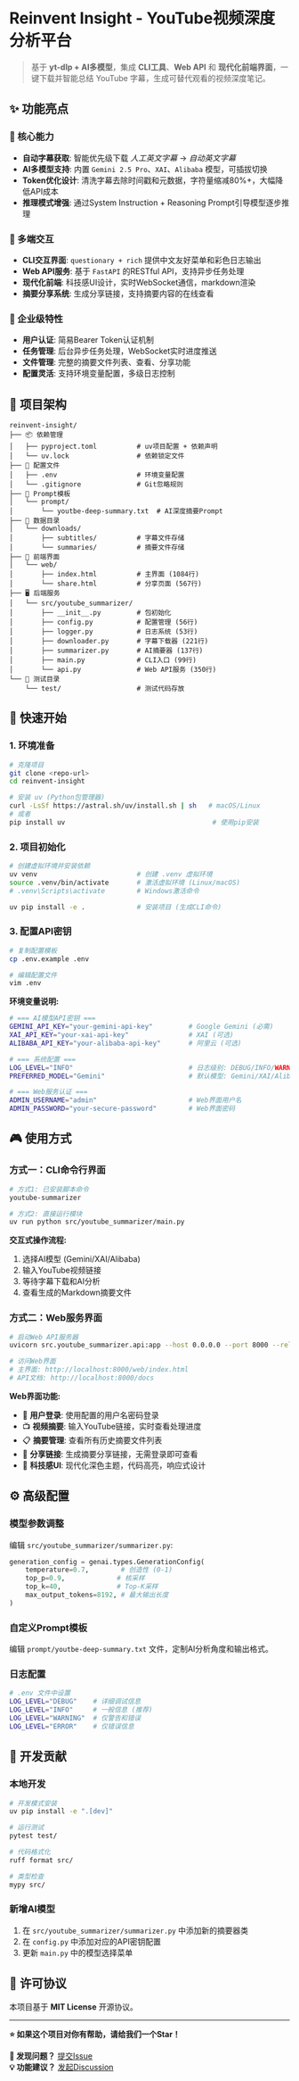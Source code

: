 # Reinvent Insight - YouTube视频深度分析平台

> 基于 **yt-dlp + AI多模型**，集成 **CLI工具**、**Web API** 和 **现代化前端界面**，一键下载并智能总结 YouTube 字幕，生成可替代观看的视频深度笔记。

## ✨ 功能亮点

### 🎯 核心能力
- **自动字幕获取**: 智能优先级下载 *人工英文字幕* → *自动英文字幕*
- **AI多模型支持**: 内置 `Gemini 2.5 Pro`、`XAI`、`Alibaba` 模型，可插拔切换
- **Token优化设计**: 清洗字幕去除时间戳和元数据，字符量缩减80%+，大幅降低API成本
- **推理模式增强**: 通过System Instruction + Reasoning Prompt引导模型逐步推理

### 🚀 多端交互
- **CLI交互界面**: `questionary + rich` 提供中文友好菜单和彩色日志输出
- **Web API服务**: 基于 `FastAPI` 的RESTful API，支持异步任务处理
- **现代化前端**: 科技感UI设计，实时WebSocket通信，markdown渲染
- **摘要分享系统**: 生成分享链接，支持摘要内容的在线查看

### 🔧 企业级特性
- **用户认证**: 简易Bearer Token认证机制
- **任务管理**: 后台异步任务处理，WebSocket实时进度推送
- **文件管理**: 完整的摘要文件列表、查看、分享功能
- **配置灵活**: 支持环境变量配置，多级日志控制

## 📂 项目架构

```
reinvent-insight/
├── 📦 依赖管理
│   ├── pyproject.toml          # uv项目配置 + 依赖声明
│   └── uv.lock                 # 依赖锁定文件
├── 🔧 配置文件
│   ├── .env                    # 环境变量配置
│   └── .gitignore              # Git忽略规则
├── 📝 Prompt模板
│   └── prompt/
│       └── youtbe-deep-summary.txt  # AI深度摘要Prompt
├── 💾 数据目录
│   └── downloads/
│       ├── subtitles/          # 字幕文件存储
│       └── summaries/          # 摘要文件存储
├── 🎨 前端界面
│   └── web/
│       ├── index.html          # 主界面 (1084行)
│       └── share.html          # 分享页面 (567行)
├── 🖥️ 后端服务
│   └── src/youtube_summarizer/
│       ├── __init__.py         # 包初始化
│       ├── config.py           # 配置管理 (56行)
│       ├── logger.py           # 日志系统 (53行)
│       ├── downloader.py       # 字幕下载器 (221行)
│       ├── summarizer.py       # AI摘要器 (137行)
│       ├── main.py             # CLI入口 (99行)
│       └── api.py              # Web API服务 (350行)
└── 🧪 测试目录
    └── test/                   # 测试代码存放
```

## 🚀 快速开始

### 1. 环境准备

```bash
# 克隆项目
git clone <repo-url>
cd reinvent-insight

# 安装 uv (Python包管理器)
curl -LsSf https://astral.sh/uv/install.sh | sh   # macOS/Linux
# 或者
pip install uv                                     # 使用pip安装
```

### 2. 项目初始化

```bash
# 创建虚拟环境并安装依赖
uv venv                         # 创建 .venv 虚拟环境
source .venv/bin/activate       # 激活虚拟环境 (Linux/macOS)
# .venv\Scripts\activate        # Windows激活命令

uv pip install -e .             # 安装项目 (生成CLI命令)
```

### 3. 配置API密钥

```bash
# 复制配置模板
cp .env.example .env

# 编辑配置文件
vim .env
```

**环境变量说明:**
```bash
# === AI模型API密钥 ===
GEMINI_API_KEY="your-gemini-api-key"         # Google Gemini (必需)
XAI_API_KEY="your-xai-api-key"               # XAI (可选)
ALIBABA_API_KEY="your-alibaba-api-key"       # 阿里云 (可选)

# === 系统配置 ===
LOG_LEVEL="INFO"                             # 日志级别: DEBUG/INFO/WARNING/ERROR
PREFERRED_MODEL="Gemini"                     # 默认模型: Gemini/XAI/Alibaba

# === Web服务认证 ===
ADMIN_USERNAME="admin"                       # Web界面用户名
ADMIN_PASSWORD="your-secure-password"        # Web界面密码
```

## 🎮 使用方式

### 方式一：CLI命令行界面

```bash
# 方式1: 已安装脚本命令
youtube-summarizer

# 方式2: 直接运行模块
uv run python src/youtube_summarizer/main.py
```

**交互式操作流程:**
1. 选择AI模型 (Gemini/XAI/Alibaba)
2. 输入YouTube视频链接
3. 等待字幕下载和AI分析
4. 查看生成的Markdown摘要文件

### 方式二：Web服务界面

```bash
# 启动Web API服务器
uvicorn src.youtube_summarizer.api:app --host 0.0.0.0 --port 8000 --reload

# 访问Web界面
# 主界面: http://localhost:8000/web/index.html
# API文档: http://localhost:8000/docs
```

**Web界面功能:**
- 🔐 **用户登录**: 使用配置的用户名密码登录
- 📺 **视频摘要**: 输入YouTube链接，实时查看处理进度
- 📋 **摘要管理**: 查看所有历史摘要文件列表
- 🔗 **分享链接**: 生成摘要分享链接，无需登录即可查看
- 💫 **科技感UI**: 现代化深色主题，代码高亮，响应式设计

## ⚙️ 高级配置

### 模型参数调整
编辑 `src/youtube_summarizer/summarizer.py`:
```python
generation_config = genai.types.GenerationConfig(
    temperature=0.7,        # 创造性 (0-1)
    top_p=0.9,             # 核采样
    top_k=40,              # Top-K采样
    max_output_tokens=8192, # 最大输出长度
)
```

### 自定义Prompt模板
编辑 `prompt/youtbe-deep-summary.txt` 文件，定制AI分析角度和输出格式。

### 日志配置
```bash
# .env 文件中设置
LOG_LEVEL="DEBUG"    # 详细调试信息
LOG_LEVEL="INFO"     # 一般信息 (推荐)
LOG_LEVEL="WARNING"  # 仅警告和错误
LOG_LEVEL="ERROR"    # 仅错误信息
```

## 🤝 开发贡献

### 本地开发
```bash
# 开发模式安装
uv pip install -e ".[dev]"

# 运行测试
pytest test/

# 代码格式化
ruff format src/

# 类型检查
mypy src/
```

### 新增AI模型
1. 在 `src/youtube_summarizer/summarizer.py` 中添加新的摘要器类
2. 在 `config.py` 中添加对应的API密钥配置
3. 更新 `main.py` 中的模型选择菜单

## 📄 许可协议

本项目基于 **MIT License** 开源协议。

---

**⭐ 如果这个项目对你有帮助，请给我们一个Star！**

**🐛 发现问题？** [提交Issue](https://github.com/your-repo/issues)  
**💡 功能建议？** [发起Discussion](https://github.com/your-repo/discussions)
